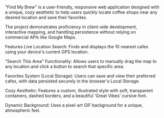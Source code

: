 "Find My Brew" is a user-friendly, responsive web application designed with a unique, cozy aesthetic to help users quickly locate coffee shops near any desired location and save their favorites.

The project demonstrates proficiency in client-side development, interactive mapping, and handling persistence without relying on commercial APIs like Google Maps.

Features
Live Location Search: Finds and displays the 10 nearest cafes using your device's current GPS location.

"Search This Area" Functionality: Allows users to manually drag the map to any location and click a button to search that specific area.

Favorites System (Local Storage): Users can save and view their preferred cafes, with data persisted securely in the browser's Local Storage.

Cozy Aesthetic: Features a custom, illustrated style with soft, transparent containers, dashed borders, and a beautiful 'Great Vibes' cursive font.

Dynamic Background: Uses a pixel-art GIF background for a unique, atmospheric feel.
